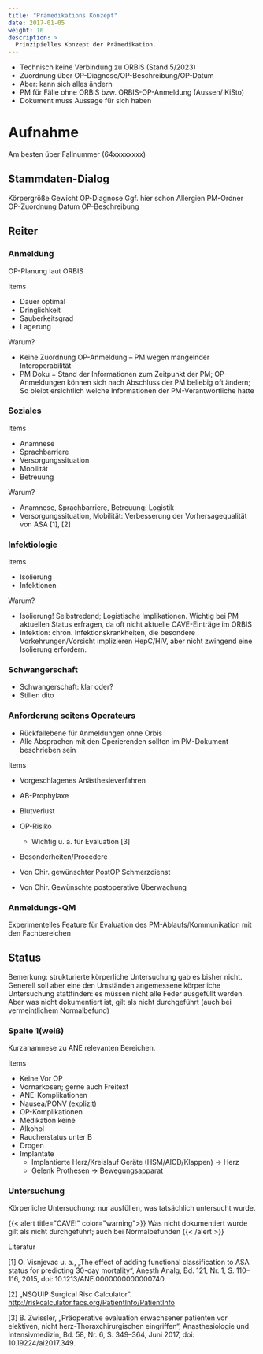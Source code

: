 ```yaml
---
title: "Prämedikations Konzept"
date: 2017-01-05
weight: 10
description: >
  Prinzipielles Konzept der Prämedikation.
---
```


* Technisch keine Verbindung zu ORBIS (Stand 5/2023) 
* Zuordnung über OP-Diagnose/OP-Beschreibung/OP-Datum 
* Aber: kann sich alles ändern 
* PM für Fälle ohne ORBIS bzw. ORBIS-OP-Anmeldung (Aussen/ KiSto) 
* Dokument muss Aussage für sich haben 

# Aufnahme 

Am besten über Fallnummer (64xxxxxxxx) 
## Stammdaten-Dialog 
Körpergröße 
Gewicht 
OP-Diagnose 
Ggf. hier schon Allergien 
PM-Ordner 
OP-Zuordnung 
Datum 
OP-Beschreibung 

## Reiter 

### Anmeldung 

OP-Planung laut ORBIS 

Items 

* Dauer optimal 
* Dringlichkeit 
* Sauberkeitsgrad 
* Lagerung 

Warum?  

* Keine Zuordnung OP-Anmeldung – PM wegen mangelnder Interoperabilität 
* PM Doku = Stand der Informationen zum Zeitpunkt der PM; OP-Anmeldungen können sich nach Abschluss der PM beliebig oft ändern; So bleibt ersichtlich welche Informationen der PM-Verantwortliche hatte 

### Soziales 

Items 
* Anamnese 
* Sprachbarriere 
* Versorgungssituation 
* Mobilität 
* Betreuung 

Warum? 
* Anamnese, Sprachbarriere, Betreuung: Logistik 
* Versorgungssituation, Mobilität: Verbesserung der Vorhersagequalität von ASA ​[1], [2]​ 

### Infektiologie 

Items 
* Isolierung 
* Infektionen 

Warum? 
* Isolierung! Selbstredend; Logistische Implikationen. Wichtig bei PM aktuellen Status erfragen, da oft nicht aktuelle CAVE-Einträge im ORBIS 
* Infektion: chron. Infektionskrankheiten, die besondere Vorkehrungen/Vorsicht implizieren HepC/HIV, aber nicht zwingend eine Isolierung erfordern. 

### Schwangerschaft 

* Schwangerschaft: klar oder? 
* Stillen dito 

### Anforderung seitens Operateurs 

* Rückfallebene für Anmeldungen ohne Orbis 
* Alle Absprachen mit den Operierenden sollten im PM-Dokument beschrieben sein 

Items 

* Vorgeschlagenes Anästhesieverfahren 
* AB-Prophylaxe 
* Blutverlust 
* OP-Risiko 
    * Wichtig u. a. für Evaluation ​[3] 

* Besonderheiten/Procedere 
* Von Chir. gewünschter PostOP Schmerzdienst 
* Von Chir. Gewünschte postoperative Überwachung 

### Anmeldungs-QM 

Experimentelles Feature für Evaluation des PM-Ablaufs/Kommunikation mit den Fachbereichen 

## Status 

Bemerkung: strukturierte körperliche Untersuchung gab es bisher nicht. Generell soll aber eine den Umständen angemessene körperliche Untersuchung stattfinden: es müssen nicht alle Feder ausgefüllt werden. Aber was nicht dokumentiert ist, gilt als nicht durchgeführt (auch bei vermeintlichem Normalbefund) 

### Spalte 1(weiß) 

Kurzanamnese zu ANE relevanten Bereichen. 

Items 
* Keine Vor OP 
* Vornarkosen; gerne auch Freitext 
* ANE-Komplikationen 
* Nausea/PONV (explizit) 
* OP-Komplikationen 
* Medikation keine 
* Alkohol 
* Raucherstatus unter B 
* Drogen 
* Implantate  
    * Implantierte Herz/Kreislauf Geräte (HSM/AICD/Klappen) -> Herz 
    * Gelenk Prothesen -> Bewegungsapparat 

### Untersuchung 

Körperliche Untersuchung: nur ausfüllen, was tatsächlich untersucht wurde. 

{{< alert title="CAVE!" color="warning">}}
Was nicht dokumentiert wurde gilt als nicht durchgeführt; auch bei Normalbefunden 
{{< /alert >}}

 

 

Literatur 

​​[1]	O. Visnjevac u. a., „The effect of adding functional classification to ASA status for predicting 30-day mortality“, Anesth Analg, Bd. 121, Nr. 1, S. 110–116, 2015, doi: 10.1213/ANE.0000000000000740. 

​[2]	„NSQUIP Surgical Risc Calculator“. http://riskcalculator.facs.org/PatientInfo/PatientInfo 

​[3]	B. Zwissler, „Präoperative evaluation erwachsener patienten vor elektiven, nicht herz-Thoraxchirurgischen eingriffen“, Anasthesiologie und Intensivmedizin, Bd. 58, Nr. 6, S. 349–364, Juni 2017, doi: 10.19224/ai2017.349. 

​ ​ 